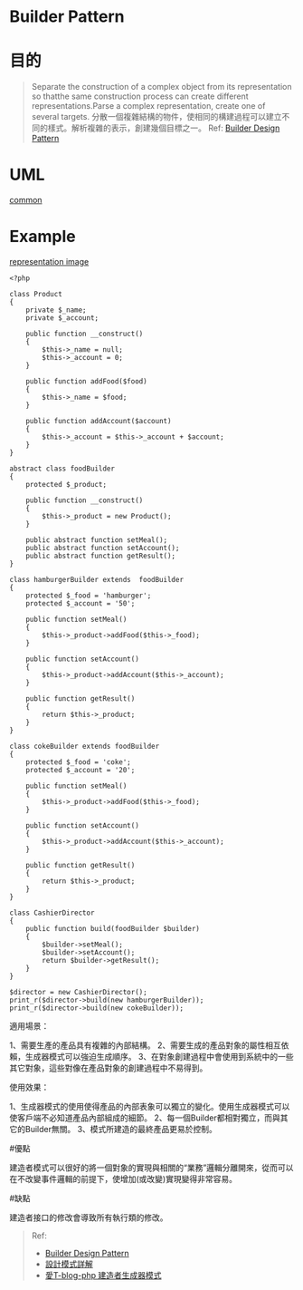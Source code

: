 # Builder Pattern


# 目的

>Separate the construction of a complex object from its representation so thatthe same construction process can create different representations.Parse a complex representation, create one of several targets.
>分散一個複雜結構的物件，使相同的構建過程可以建立不同的樣式。解析複雜的表示，創建幾個目標之一。
> Ref: [Builder Design Pattern](https://sourcemaking.com/design_patterns/builder)


# UML
[common](https://drive.google.com/open?id=0By8BAdUTQ7JpZjhXWjRqY1JwcFU)

# Example

[representation image](https://drive.google.com/open?id=0By8BAdUTQ7Jpb1AyeHVBOUY5a1k)

```
<?php

class Product
{
    private $_name;
    private $_account;

    public function __construct()
    {
        $this->_name = null;
        $this->_account = 0;
    }

    public function addFood($food)
    {
        $this->_name = $food;
    }

    public function addAccount($account)
    {
        $this->_account = $this->_account + $account;
    }
}

abstract class foodBuilder
{
    protected $_product;

    public function __construct()
    {
        $this->_product = new Product();
    }

    public abstract function setMeal();
    public abstract function setAccount();
    public abstract function getResult();
}

class hamburgerBuilder extends  foodBuilder
{
    protected $_food = 'hamburger';
    protected $_account = '50';

    public function setMeal()
    {
        $this->_product->addFood($this->_food);
    }

    public function setAccount()
    {
        $this->_product->addAccount($this->_account);
    }

    public function getResult()
    {
        return $this->_product;
    }
}

class cokeBuilder extends foodBuilder
{
    protected $_food = 'coke';
    protected $_account = '20';

    public function setMeal()
    {
        $this->_product->addFood($this->_food);
    }

    public function setAccount()
    {
        $this->_product->addAccount($this->_account);
    }

    public function getResult()
    {
        return $this->_product;
    }
}

class CashierDirector
{
    public function build(foodBuilder $builder)
    {
        $builder->setMeal();
        $builder->setAccount();
        return $builder->getResult();
    }
}

$director = new CashierDirector();
print_r($director->build(new hamburgerBuilder));
print_r($director->build(new cokeBuilder));

```


適用場景：

1、需要生產的產品具有複雜的內部結構。
2、需要生成的產品對象的屬性相互依賴，生成器模式可以強迫生成順序。
3、在對象創建過程中會使用到系統中的一些其它對象，這些對像在產品對象的創建過程中不易得到。

使用效果：

1、生成器模式的使用使得產品的內部表象可以獨立的變化。使用生成器模式可以使客戶端不必知道產品內部組成的細節。
2、每一個Builder都相對獨立，而與其它的Builder無關。
3、模式所建造的最終產品更易於控制。


#優點

建造者模式可以很好的將一個對象的實現與相關的“業務”邏輯分離開來，從而可以在不改變事件邏輯的前提下，使增加(或改變)實現變得非常容易。

#缺點

建造者接口的修改會導致所有執行類的修改。


> Ref:
> * [Builder Design Pattern](https://sourcemaking.com/design_patterns/builder)
> * [設計模式詳解](http://yansu.org/2014/04/19/design-patterns-of-php.html)
> * [愛T-blog-php 建造者生成器模式](http://blog.itiwin.cn/php-builder-pattern.html)

